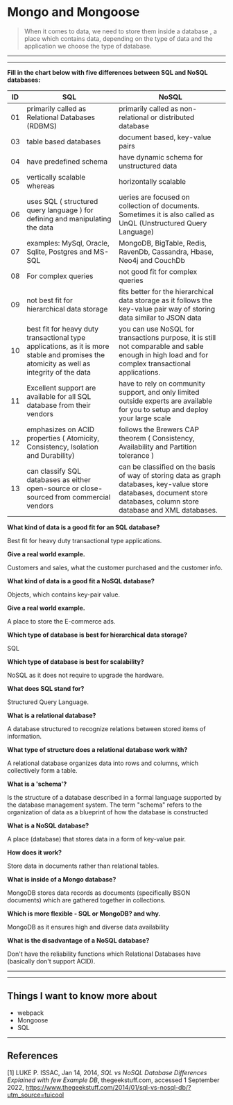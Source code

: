 # Mongo and Mongoose

> When it comes to data, we need to store them inside a database , a place which contains data, depending on the type of data and the application we choose the type of database.

---
---

**Fill in the chart below with five differences between SQL and NoSQL databases:**

|ID|SQL|NoSQL|
|---|---|---|
|01| primarily called as Relational Databases (RDBMS)|primarily called as non-relational or distributed database|
|03|table based databases|document based, key-value pairs|
|04|have predefined schema| have dynamic schema for unstructured data|
|05|vertically scalable whereas|horizontally scalable|
|06|uses SQL ( structured query language ) for defining and manipulating the data|ueries are focused on collection of documents. Sometimes it is also called as UnQL (Unstructured Query Language)|
|07|examples: MySql, Oracle, Sqlite, Postgres and MS-SQL|MongoDB, BigTable, Redis, RavenDb, Cassandra, Hbase, Neo4j and CouchDb|
|08|For complex queries|not good fit for complex queries|
|09|not best fit for hierarchical data storage|fits better for the hierarchical data storage as it follows the key-value pair way of storing data similar to JSON data|
|10|best fit for heavy duty transactional type applications, as it is more stable and promises the atomicity as well as integrity of the data|you can use NoSQL for transactions purpose, it is still not comparable and sable enough in high load and for complex transactional applications.|
|11|Excellent support are available for all SQL database from their vendors|have to rely on community support, and only limited outside experts are available for you to setup and deploy your large scale|
|12|emphasizes on ACID properties ( Atomicity, Consistency, Isolation and Durability)|follows the Brewers CAP theorem ( Consistency, Availability and Partition tolerance )|
|13|can classify SQL databases as either open-source or close-sourced from commercial vendors|can be classified on the basis of way of storing data as graph databases, key-value store databases, document store databases, column store database and XML databases.|

**What kind of data is a good fit for an SQL database?**

Best fit for heavy duty transactional type applications.

**Give a real world example.**

Customers and sales, what the customer purchased and the customer info.

**What kind of data is a good fit a NoSQL database?**

Objects, which contains key-pair value.

**Give a real world example.**

A place to store the E-commerce ads.

**Which type of database is best for hierarchical data storage?**

SQL

**Which type of database is best for scalability?**

NoSQL as it does not require to upgrade the hardware.

**What does SQL stand for?**

Structured Query Language.

**What is a relational database?**

A database structured to recognize relations between stored items of information.

**What type of structure does a relational database work with?**

A relational database organizes data into rows and columns, which collectively form a table.

**What is a 'schema'?**

Is the structure of a database described in a formal language supported by the database management system. The term "schema" refers to the organization of data as a blueprint of how the database is constructed

**What is a NoSQL database?**

A place (database) that stores data in a form of key-value pair.

**How does it work?**

Store data in documents rather than relational tables.

**What is inside of a Mongo database?**

MongoDB stores data records as documents (specifically BSON documents) which are gathered together in collections.

**Which is more flexible - SQL or MongoDB? and why.**

MongoDB as it ensures high and diverse data availability

**What is the disadvantage of a NoSQL database?**

Don't have the reliability functions which Relational Databases have (basically don't support ACID).

---
---

## Things I want to know more about

- webpack
- Mongoose
- SQL

 ---

## References

[1] LUKE P. ISSAC, Jan 14, 2014, _SQL vs NoSQL Database Differences Explained with few Example DB_, thegeekstuff.com, accessed 1 September 2022, <https://www.thegeekstuff.com/2014/01/sql-vs-nosql-db/?utm_source=tuicool>

